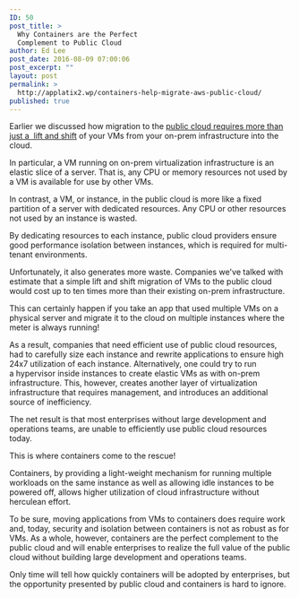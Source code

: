 ```yaml
---
ID: 50
post_title: >
  Why Containers are the Perfect
  Complement to Public Cloud
author: Ed Lee
post_date: 2016-08-09 07:00:06
post_excerpt: ""
layout: post
permalink: >
  http://applatix2.wp/containers-help-migrate-aws-public-cloud/
published: true
---
```

<p>Earlier we discussed how migration to the <a href="http://applatix2.wp/avoid-naive-public-cloud-deployment/">public cloud requires more than just a  lift and shift</a> of your VMs from your on-prem infrastructure into the cloud.</p><p>In particular, a VM running on on-prem virtualization infrastructure is an elastic slice of a server. That is, any CPU or memory resources not used by a VM is available for use by other VMs.</p><p>In contrast, a VM, or instance, in the public cloud is more like a fixed partition of a server with dedicated resources. Any CPU or other resources not used by an instance is wasted.</p><p>By dedicating resources to each instance, public cloud providers ensure good performance isolation between instances, which is required for multi-tenant environments.</p><p>Unfortunately, it also generates more waste. Companies we've talked with estimate that a simple lift and shift migration of VMs to the public cloud would cost up to ten times more than their existing on-prem infrastructure.  </p><p>This can certainly happen if you take an app that used multiple VMs on a physical server and migrate it to the cloud on multiple instances where the meter is always running!</p><p>As a result, companies that need efficient use of public cloud resources, had to carefully size each instance and rewrite applications to ensure high 24x7 utilization of each instance. Alternatively, one could try to run a hypervisor inside instances to create elastic VMs as with on-prem infrastructure. This, however, creates another layer of virtualization infrastructure that requires management, and introduces an additional source of inefficiency.</p><p>The net result is that most enterprises without large development and operations teams, are unable to efficiently use public cloud resources today.</p><p>This is where containers come to the rescue!</p><p>Containers, by providing a light-weight mechanism for running multiple workloads on the same instance as well as allowing idle instances to be powered off, allows higher utilization of cloud infrastructure without herculean effort.</p><p>To be sure, moving applications from VMs to containers does require work and, today, security and isolation between containers is not as robust as for VMs. As a whole, however, containers are the perfect complement to the public cloud and will enable enterprises to realize the full value of the public cloud without building large development and operations teams.</p><p>Only time will tell how quickly containers will be adopted by enterprises, but the opportunity presented by public cloud and containers is hard to ignore.</p>